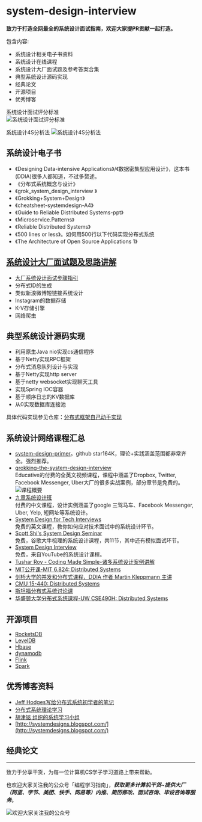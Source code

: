 # system-design-interview

<b>致力于打造全网最全的系统设计面试指南，欢迎大家提PR贡献一起打造。</b>

包含内容:  

- 系统设计相关电子书资料
- 系统设计在线课程
- 系统设计大厂面试题及参考答案合集
- 典型系统设计源码实现
- 经典论文
- 开源项目
- 优秀博客

系统设计面试评分标准  
![系统设计面试评分标准](https://github.com/xiajunhust/system-design-interview/blob/main/%E7%B3%BB%E7%BB%9F%E8%AE%BE%E8%AE%A1%E9%9D%A2%E8%AF%95%E8%AF%84%E5%88%86%E6%A0%87%E5%87%86.png)

系统设计4S分析法
![系统设计4S分析法](https://github.com/xiajunhust/system-design-interview/blob/main/%E7%B3%BB%E7%BB%9F%E8%AE%BE%E8%AE%A1-4S%E5%88%86%E6%9E%90%E6%B3%95.png)

## 系统设计电子书  
- 《Designing Data-intensive Applications》/《数据密集型应用设计》，这本书(DDIA)很多人都知道，不过多赘述。
- 《分布式系统概念与设计》
- 《grok_system_design_interview 》
- 《Grokking+System+Design》
- 《cheatsheet-systemdesign-A4》
- 《Guide to Reliable Distributed Systems-ppt》
- 《Microservice.Patterns》
- 《Reliable Distributed Systems》
- 《500 lines or less》。如何用500行以下代码实现分布式系统
- 《The Architecture of Open Source Applications 1》

## [系统设计大厂面试题及思路讲解](https://github.com/xiajunhust/system-design-interview/tree/main/%E5%A4%A7%E5%8E%82%E7%B3%BB%E7%BB%9F%E8%AE%BE%E8%AE%A1%E9%9D%A2%E8%AF%95%E7%9C%9F%E9%A2%98)
- [大厂系统设计面试步骤指引](https://github.com/xiajunhust/system-design-interview/blob/main/%E5%A4%A7%E5%8E%82%E7%B3%BB%E7%BB%9F%E8%AE%BE%E8%AE%A1%E9%9D%A2%E8%AF%95%E7%9C%9F%E9%A2%98/%E7%B3%BB%E7%BB%9F%E8%AE%BE%E8%AE%A1%E9%9D%A2%E8%AF%95%E6%AD%A5%E9%AA%A4%E6%8C%87%E5%BC%95.md)
- 分布式ID的生成
- 类似新浪微博短链接系统设计
- Instagram的数据存储
- K-V存储引擎
- 网络爬虫

## 典型系统设计源码实现
- 利用原生Java nio实现cs通信程序
- 基于Netty实现RPC框架
- 分布式消息队列设计与实现
- 基于Netty实现http server
- 基于netty websocket实现聊天工具
- 实现Spring IOC容器
- 基于顺序日志的KV数据库
- 从0实现数据库连接池

具体代码实现参见仓库：[分布式框架自己动手实现](https://github.com/xiajunhust/tinywheel)

## 系统设计网络课程汇总
- [system-design-primer](https://github.com/donnemartin/system-design-primer)。github star164K，理论+实践涵盖范围都非常齐全。强烈推荐。
- [grokking-the-system-design-interview](https://www.educative.io/courses/grokking-the-system-design-interview?affiliate_id=5749180081373184)  
Educative的付费的全英文视频课程，课程中涵盖了Dropbox, Twitter, Facebook Messenger, Uber大厂的很多实战案例，部分章节是免费的。  
![课程概要](https://github.com/xiajunhust/system-design-interview/blob/main/%E7%94%B5%E5%AD%90%E4%B9%A6%E8%B5%84%E6%96%99/grokking-the-system-design-interview.png)
- [九章系统设计班](https://www.jiuzhang.com/course/77/?source=rw)  
付费的中文课程，设计实例涵盖了google 三驾马车、Facebook Messenger, Uber, Yelp, 短网址等系统设计。
- [System Design for Tech Interviews](https://www.hiredintech.com/courses/system-design)  
免费的英文课程，教你如何应对技术面试中的系统设计环节。
- [Scott Shi's System Design Seminar](https://www.youtube.com/playlist?app=desktop&list=PLAd5bt5mn3V3TrrJFBpnu4PH9e8KZMvNA)  
免费，谷歌大牛梳理的系统设计课程，共11节，其中还有模拟面试环节。
- [System Design Interview](https://www.youtube.com/c/SystemDesignInterview/videos)  
免费，来自YouTube的系统设计课程。
- [Tushar Roy - Coding Made Simple-诸多系统设计案例讲解](https://www.youtube.com/@tusharroy2525)
- [MIT公开课-MIT 6.824: Distributed Systems](https://pdos.csail.mit.edu/6.824/schedule.html)
- [剑桥大学的并发和分布式课程，DDIA 作者 Martin Kleppmann 主讲](https://www.cl.cam.ac.uk/teaching/2021/ConcDisSys/materials.html)
- [CMU 15-440: Distributed Systems](https://www.cs.cmu.edu/~dga/15-440/S14/syllabus.html)
- [斯坦福分布式系统讨论课](http://www.scs.stanford.edu/20sp-cs244b/)
- [华盛顿大学分布式系统课程-UW CSE490H: Distributed Systems](https://courses.cs.washington.edu/courses/cse490h/11wi/)

## 开源项目  
- [RocketsDB](http://rocksdb.org/)
- [LevelDB](https://github.com/google/leveldb)
- [Hbase](https://hbase.apache.org/)
- [dynamodb](https://aws.amazon.com/cn/dynamodb/)
- [Flink](https://flink.apache.org/)
- [Spark](https://spark.apache.org/)

## 优秀博客资料  
- [Jeff Hodges写给分布式系统初学者的笔记](https://www.somethingsimilar.com/2013/01/14/notes-on-distributed-systems-for-young-bloods/)
- [分布式系统理论学习](https://www.the-paper-trail.org/post/2014-08-09-distributed-systems-theory-for-the-distributed-systems-engineer/)
- [胡津铭 组织的系统学习小组](https://learn-sys.github.io/cn/)
- [http://systemdesigns.blogspot.com/](http://systemdesigns.blogspot.com/)

## 经典论文

---

致力于分享干货，为每一位计算机CS学子学习道路上带来帮助。

也欢迎大家关注我的公众号「编程学习指南」，***获取更多计算机干货~提供大厂（阿里、字节、美团、快手、网易等）内推、简历修改、面试咨询、毕设咨询等服务***。

![欢迎大家关注我的公众号](https://github.com/xiajunhust/awosome-cs/blob/main/QR-CODE.jpg)

